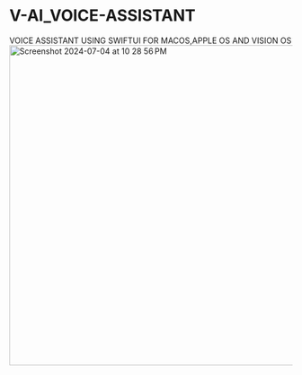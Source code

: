 # V-AI_VOICE-ASSISTANT
VOICE ASSISTANT USING SWIFTUI FOR MACOS,APPLE OS AND VISION OS
<img width="571" alt="Screenshot 2024-07-04 at 10 28 56 PM" src="https://github.com/Waqar53/V-AI_VOICE-ASSISATANT/assets/139034864/a2e58d91-1b8f-4bff-b7e7-b1fb3f37d0c3">
